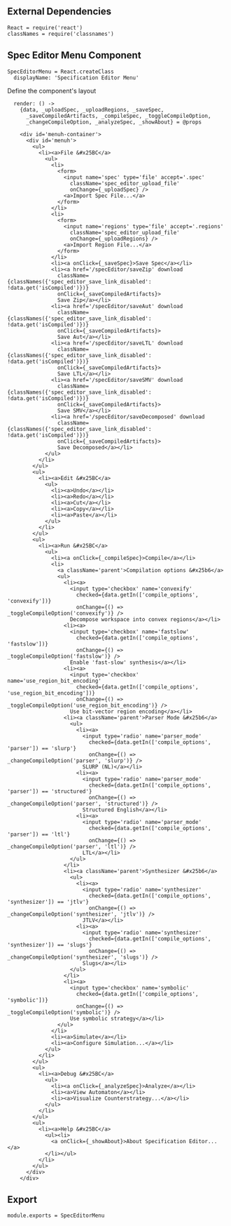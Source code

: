 External Dependencies
---------------------

    React = require('react')
    classNames = require('classnames')

Spec Editor Menu Component
--------------------------

    SpecEditorMenu = React.createClass
      displayName: 'Specification Editor Menu'

Define the component's layout

      render: () ->
        {data, _uploadSpec, _uploadRegions, _saveSpec,
          _saveCompiledArtifacts, _compileSpec, _toggleCompileOption,
          _changeCompileOption, _analyzeSpec, _showAbout} = @props

        <div id='menuh-container'>
          <div id='menuh'>
            <ul>
              <li><a>File &#x25BC</a>
                <ul>
                  <li>
                    <form>
                      <input name='spec' type='file' accept='.spec'
                        className='spec_editor_upload_file'
                        onChange={_uploadSpec} />
                      <a>Import Spec File...</a>
                    </form>
                  </li>
                  <li>
                    <form>
                      <input name='regions' type='file' accept='.regions'
                        className='spec_editor_upload_file'
                        onChange={_uploadRegions} />
                      <a>Import Region File...</a>
                    </form>
                  </li>
                  <li><a onClick={_saveSpec}>Save Spec</a></li>
                  <li><a href='/specEditor/saveZip' download
                    className={classNames({'spec_editor_save_link_disabled': !data.get('isCompiled')})}
                    onClick={_saveCompiledArtifacts}>
                    Save Zip</a></li>
                  <li><a href='/specEditor/saveAut' download
                    className={classNames({'spec_editor_save_link_disabled': !data.get('isCompiled')})}
                    onClick={_saveCompiledArtifacts}>
                    Save Aut</a></li>
                  <li><a href='/specEditor/saveLTL' download
                    className={classNames({'spec_editor_save_link_disabled': !data.get('isCompiled')})}
                    onClick={_saveCompiledArtifacts}>
                    Save LTL</a></li>
                  <li><a href='/specEditor/saveSMV' download
                    className={classNames({'spec_editor_save_link_disabled': !data.get('isCompiled')})}
                    onClick={_saveCompiledArtifacts}>
                    Save SMV</a></li>
                  <li><a href='/specEditor/saveDecomposed' download
                    className={classNames({'spec_editor_save_link_disabled': !data.get('isCompiled')})}
                    onClick={_saveCompiledArtifacts}>
                    Save Decomposed</a></li>
                </ul>
              </li>
            </ul>
            <ul>
              <li><a>Edit &#x25BC</a>
                <ul>
                  <li><a>Undo</a></li>
                  <li><a>Redo</a></li>
                  <li><a>Cut</a></li>
                  <li><a>Copy</a></li>
                  <li><a>Paste</a></li>
                </ul>
              </li>
            </ul>
            <ul>
              <li><a>Run &#x25BC</a>
                <ul>
                  <li><a onClick={_compileSpec}>Compile</a></li>
                  <li>
                    <a className='parent'>Compilation options &#x25b6</a>
                    <ul>
                      <li><a>
                        <input type='checkbox' name='convexify'
                          checked={data.getIn(['compile_options', 'convexify'])}
                          onChange={() => _toggleCompileOption('convexify')} />
                        Decompose workspace into convex regions</a></li>
                      <li><a>
                        <input type='checkbox' name='fastslow'
                          checked={data.getIn(['compile_options', 'fastslow'])}
                          onChange={() => _toggleCompileOption('fastslow')} />
                        Enable 'fast-slow' synthesis</a></li>
                      <li><a>
                        <input type='checkbox' name='use_region_bit_encoding'
                          checked={data.getIn(['compile_options', 'use_region_bit_encoding'])}
                          onChange={() => _toggleCompileOption('use_region_bit_encoding')} />
                        Use bit-vector region encoding</a></li>
                      <li><a className='parent'>Parser Mode &#x25b6</a>
                        <ul>
                          <li><a>
                            <input type='radio' name='parser_mode'
                              checked={data.getIn(['compile_options', 'parser']) == 'slurp'}
                              onChange={() => _changeCompileOption('parser', 'slurp')} />
                            SLURP (NL)</a></li>
                          <li><a>
                            <input type='radio' name='parser_mode'
                              checked={data.getIn(['compile_options', 'parser']) == 'structured'}
                              onChange={() => _changeCompileOption('parser', 'structured')} />
                            Structured English</a></li>
                          <li><a>
                            <input type='radio' name='parser_mode'
                              checked={data.getIn(['compile_options', 'parser']) == 'ltl'}
                              onChange={() => _changeCompileOption('parser', 'ltl')} />
                            LTL</a></li>
                        </ul>
                      </li>
                      <li><a className='parent'>Synthesizer &#x25b6</a>
                        <ul>
                          <li><a>
                            <input type='radio' name='synthesizer'
                              checked={data.getIn(['compile_options', 'synthesizer']) == 'jtlv'}
                              onChange={() => _changeCompileOption('synthesizer', 'jtlv')} />
                            JTLV</a></li>
                          <li><a>
                            <input type='radio' name='synthesizer'
                              checked={data.getIn(['compile_options', 'synthesizer']) == 'slugs'}
                              onChange={() => _changeCompileOption('synthesizer', 'slugs')} />
                            Slugs</a></li>
                        </ul>
                      </li>
                      <li><a>
                        <input type='checkbox' name='symbolic'
                          checked={data.getIn(['compile_options', 'symbolic'])}
                          onChange={() => _toggleCompileOption('symbolic')} />
                        Use symbolic strategy</a></li>
                    </ul>
                  </li>
                  <li><a>Simulate</a></li>
                  <li><a>Configure Simulation...</a></li>
                </ul>
              </li>
            </ul>
            <ul>
              <li><a>Debug &#x25BC</a>
                <ul>
                  <li><a onClick={_analyzeSpec}>Analyze</a></li>
                  <li><a>View Automaton</a></li>
                  <li><a>Visualize Counterstrategy...</a></li>
                </ul>
              </li>
            </ul>
            <ul>
              <li><a>Help &#x25BC</a>
                <ul><li>
                  <a onClick={_showAbout}>About Specification Editor...</a>
                </li></ul>
              </li>
            </ul>
          </div>
        </div>


Export
------

    module.exports = SpecEditorMenu

